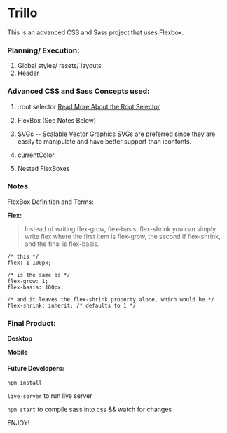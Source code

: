 # Trillo

This is an advanced CSS and Sass project that uses Flexbox.

### Planning/ Execution:
1. Global styles/ resets/ layouts
2. Header

### Advanced CSS and Sass Concepts used:
1. :root selector 
[Read More About the Root Selector](https://css-tricks.com/almanac/selectors/r/root/)

2. FlexBox
(See Notes Below)

3. SVGs -- Scalable Vector Graphics
SVGs are preferred since they are easily to manipulate and have better support than iconfonts.

4. currentColor

4. Nested FlexBoxes

###  Notes
FlexBox Definition and Terms:

**Flex:**

>Instead of writing flex-grow, flex-basis, flex-shrink you can simply write flex where the first item is flex-grow, the second if flex-shrink, and the final is flex-basis. 
```
/* this */
flex: 1 100px;

/* is the same as */
flex-grow: 1;
flex-basis: 100px;

/* and it leaves the flex-shrink property alone, which would be */
flex-shrink: inherit; /* defaults to 1 */
```


### Final Product:

**Desktop**

<!-- ![](project-large.jpg) -->

**Mobile**

<!-- ![](project-small.jpg) -->

#### Future Developers:
`npm install`

`live-server` to run live server

`npm start` to compile sass into css && watch for changes

ENJOY!